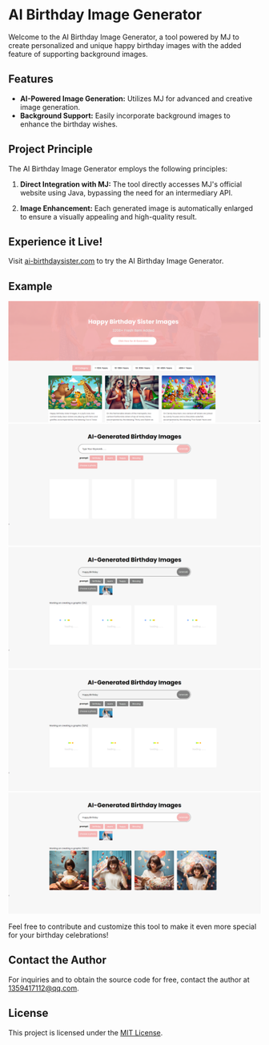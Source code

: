 # AI Birthday Image Generator

Welcome to the AI Birthday Image Generator, a tool powered by MJ to create personalized and unique happy birthday images with the added feature of supporting background images.

## Features

- **AI-Powered Image Generation:** Utilizes MJ for advanced and creative image generation.
- **Background Support:** Easily incorporate background images to enhance the birthday wishes.

## Project Principle

The AI Birthday Image Generator employs the following principles:

1. **Direct Integration with MJ:** The tool directly accesses MJ's official website using Java, bypassing the need for an intermediary API.

2. **Image Enhancement:** Each generated image is automatically enlarged to ensure a visually appealing and high-quality result.

## Experience it Live!

Visit [ai-birthdaysister.com](https://ai-birthdaysister.com) to try the AI Birthday Image Generator.

## Example
![b5e78ca0545b46d605312632b1d3558.png](images%2Fb5e78ca0545b46d605312632b1d3558.png)
![f383d9e29f013f810fb1b7b20703799.png](images%2Ff383d9e29f013f810fb1b7b20703799.png)
![9efce095bbc7f23dbc0b0278b03c53f.png](images%2F9efce095bbc7f23dbc0b0278b03c53f.png)
![89e1b94857d8daf710f83c17c09b8e6.png](images%2F89e1b94857d8daf710f83c17c09b8e6.png)
![92ca246a607e86212cf3b1e1590c0be.png](images%2F92ca246a607e86212cf3b1e1590c0be.png)

Feel free to contribute and customize this tool to make it even more special for your birthday celebrations!

## Contact the Author

For inquiries and to obtain the source code for free, contact the author at [1359417112@qq.com](mailto:1359417112@qq.com).

## License
This project is licensed under the [MIT License](LICENSE).
